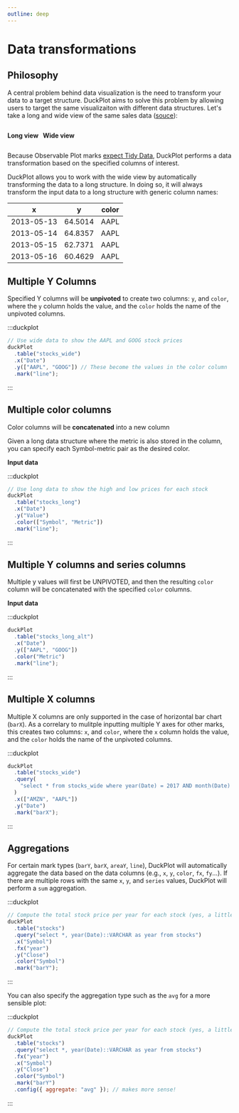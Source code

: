 ```yaml
---
outline: deep
---
```


# Data transformations

## Philosophy

A central problem behind data visualization is the need to transform your data
to a target structure. DuckPlot aims to solve this problem by allowing users to
target the same visualizaiton with different data structures. Let's take a long
and wide view of the same sales data ([souce](https://github.com/uwdata/mosaic/blob/main/data/stocks.csv)):

<div style="display: flex; gap: 10px;">
<div>

**Long view**
<CSVPreview fileName="data/stocks.csv" :columns="['Symbol', 'Date', 'Open']" />

</div>
<div>

**Wide view**
<CSVPreview fileName="data/stocks_wide.csv" :columns="['Date', 'AAPL',	'AMZN']" />

</div>
</div>

Because Observable Plot marks [expect Tidy
Data](https://observablehq.com/plot/features/marks#marks-have-tidy-data),
DuckPlot performs a data transformation based on the specified columns of
interest.

DuckPlot allows you to work with the wide view by automatically transforming
the data to a long structure. In doing so, it will always transform the input
data to a long structure with generic column names:

| x          | y       | color |
| ---------- | ------- | ----- |
| 2013-05-13 | 64.5014 | AAPL  |
| 2013-05-14 | 64.8357 | AAPL  |
| 2013-05-15 | 62.7371 | AAPL  |
| 2013-05-16 | 60.4629 | AAPL  |

## Multiple Y Columns

Specified Y columns will be **unpivoted** to create two columns: `y`, and `color`,
where the `y` column holds the value, and the `color` holds the name of the unpivoted
columns.

:::duckplot

```js
// Use wide data to show the AAPL and GOOG stock prices
duckPlot
  .table("stocks_wide")
  .x("Date")
  .y(["AAPL", "GOOG"]) // These become the values in the color column
  .mark("line");
```

:::

## Multiple color columns

Color columns will be **concatenated** into a new column

Given a long data structure where the metric is also stored in the column,
you can specify each Symbol-metric pair as the desired color.

**Input data**
<CSVPreview fileName="data/stocks_long.csv"  />

:::duckplot

```js
// Use long data to show the high and low prices for each stock
duckPlot
  .table("stocks_long")
  .x("Date")
  .y("Value")
  .color(["Symbol", "Metric"])
  .mark("line");
```

:::

## Multiple Y columns and series columns

Multiple y values will first be UNPIVOTED, and then the resulting `color` column will
be concatenated with the specified `color` columns.

**Input data**
<CSVPreview fileName="data/stocks_long_alt.csv"  />

:::duckplot

```js
duckPlot
  .table("stocks_long_alt")
  .x("Date")
  .y(["AAPL", "GOOG"])
  .color("Metric")
  .mark("line");
```

:::

## Multiple X columns

Multiple X columns are only supported in the case of horizontal bar chart
(`barX`). As a correlary to mulitple inputting multiple Y axes for other marks,
this creates two columns: `x`, and `color`,
where the `x` column holds the value, and the `color` holds the name of the unpivoted
columns.

:::duckplot

```js
duckPlot
  .table("stocks_wide")
  .query(
    "select * from stocks_wide where year(Date) = 2017 AND month(Date) = 1"
  )
  .x(["AMZN", "AAPL"])
  .y("Date")
  .mark("barX");
```

:::

## Aggregations

For certain mark types (`barY`, `barX`, `areaY`, `line`), DuckPlot will
automatically aggregate the data based on the data columns (e.g., `x`, `y`,
`color`, `fx`, `fy`...). If there are multiple rows with the same `x`, `y`, and
`series` values, DuckPlot will perform a `sum` aggregation.

:::duckplot

```js
// Compute the total stock price per year for each stock (yes, a little weird!)
duckPlot
  .table("stocks")
  .query("select *, year(Date)::VARCHAR as year from stocks")
  .x("Symbol")
  .fx("year")
  .y("Close")
  .color("Symbol")
  .mark("barY");
```

:::

You can also specify the aggregation type such as the `avg` for a more sensible
plot:

:::duckplot

```js
// Compute the total stock price per year for each stock (yes, a little weird!)
duckPlot
  .table("stocks")
  .query("select *, year(Date)::VARCHAR as year from stocks")
  .fx("year")
  .x("Symbol")
  .y("Close")
  .color("Symbol")
  .mark("barY")
  .config({ aggregate: "avg" }); // makes more sense!
```

:::
